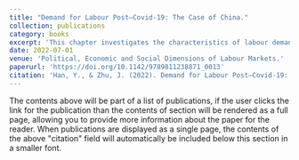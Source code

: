 ```yaml
---
title: "Demand for Labour Post–Covid-19: The Case of China."
collection: publications
category: books
excerpt: 'This chapter investigates the characteristics of labour demanding during the post–Covid-19 period in China. We extract information from the recruitment advertisements in online job portals. We find that the job requirements vary across sectors for the potential employees. The candidates’ background, relevant knowledge and professional skills are more important in the technology and finance industries. The common skills required are communication, execution and marketing skills. Secondly, the technology industry hires the most people among all industries, especially in metropolis areas. Our findings imply that during the post-pandemic period of Covid-19, the technology industry draws more and more attention. The government and universities could provide more courses to fulfil the requirements of the high-demand industry.'
date: 2022-07-01
venue: 'Political, Economic and Social Dimensions of Labour Markets.'
paperurl: 'https://doi.org/10.1142/9789811238871_0013'
citation: 'Han, Y., & Zhu, J. (2022). Demand for Labour Post–Covid-19: The Case of China. In Political, Economic And Social Dimensions Of Labour Markets: A Global Insight (pp. 245-275).'
---
```


The contents above will be part of a list of publications, if the user clicks the link for the publication than the contents of section will be rendered as a full page, allowing you to provide more information about the paper for the reader. When publications are displayed as a single page, the contents of the above "citation" field will automatically be included below this section in a smaller font.
